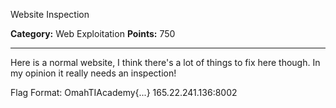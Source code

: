 Website Inspection

**Category:** Web Exploitation
**Points:** 750

---

Here is a normal website, I think there's a lot of things to fix here though. In my opinion it really needs an inspection!

Flag Format: OmahTIAcademy{...}
165.22.241.136:8002 
